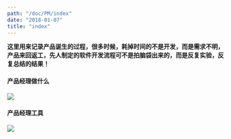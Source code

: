 ```yaml
---
path: "/doc/PM/index"
date: "2018-01-07"
title: "index"
---
```


**这里用来记录产品诞生的过程，很多时候，耗掉时间的不是开发，而是需求不明，产品来回返工，先人制定的软件开发流程可不是拍脑袋出来的，而是反复实验，反复总结的结果！**

#### 产品经理做什么
![](http://osv2a938x.bkt.clouddn.com/%E4%BA%A7%E5%93%81%E7%BB%8F%E7%90%86%E5%81%9A%E4%BB%80%E4%B9%88.png)

#### 产品经理工具
![](http://osv2a938x.bkt.clouddn.com/%E4%BA%A7%E5%93%81%E7%BB%8F%E7%90%86%E5%B7%A5%E5%85%B7.png)